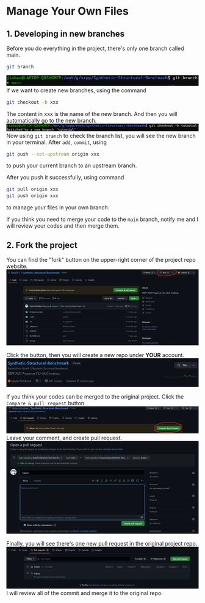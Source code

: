# Manage Your Own Files
## 1. Developing in new branches
Before you do everything in the project, there's only one branch called main.
```bash
git branch
```
![](fork_merge/820.1.jpg)
If we want to create new branches, using the command
```bash
git checkout -b xxx
```
The content in xxx is the name of the new branch. And then you will automatically go to the new branch.
![](fork_merge/820.2.jpg)
Now using ``git branch`` to check the branch list, you will see the new branch in your terminal.
After `add`, `commit`, using
```bash
git push --set-upstream origin xxx
```
to push your current branch to an upstream branch.

After you push it successfully, using command
```bash
git pull origin xxx
git push origin xxx
```
to manage your files in your own branch.

If you think you need to merge your code to the `main` branch, notify me and I will review your codes and then merge them.
## 2. Fork the project
You can find the "fork" button on the upper-right corner of the project repo website.
![](fork_merge/820.3.png)

Click the button, then you will create a new repo under **YOUR** account. 
![](fork_merge/820.4.jpg)

If you think your codes can be merged to the original project. 
Click the `Compare & pull request` button
![](fork_merge/820.5.jpg)
Leave your comment, and create pull request.
![](fork_merge/820.6.jpg)

Finally, you will see there's one new pull request in the original project repo.
![](fork_merge/820.7.jpg)
I will review all of the commit and merge it to the original repo.